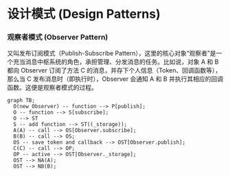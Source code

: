 # 设计模式 (Design Patterns)

### 观察者模式 (Observer Pattern)

又叫发布订阅模式（Publish-Subscribe Pattern），这里的核心对象“观察者”是一个充当消息中枢系统的角色，承担管理、分发消息的任务。比如说，对象 A 和 B 都向 Observer 订阅了方法 C 的消息，并存下个人信息（Token、回调函数等），那么当 C 发布消息时（即执行时），Observer 会通知 A 和 B 并执行其相应的回调函数。这便是观察者模式的过程。

```mermaid
graph TB;
  O(new Observer) -- function --> P[publish];
  O -- function --> S[subscribe];
  O --> ST
  S -- add function --> ST((_storage));
  A(A) -- call --> OS[Observer.subscribe];
  B(B) -- call --> OS;
  OS -- save token and callback --> OST[Observer.publish];
  C(C) -- call --> OP;
  OP -- active --> OST[Observer._storage];
  OST --> NA(A);
  OST --> NB(B);
```

